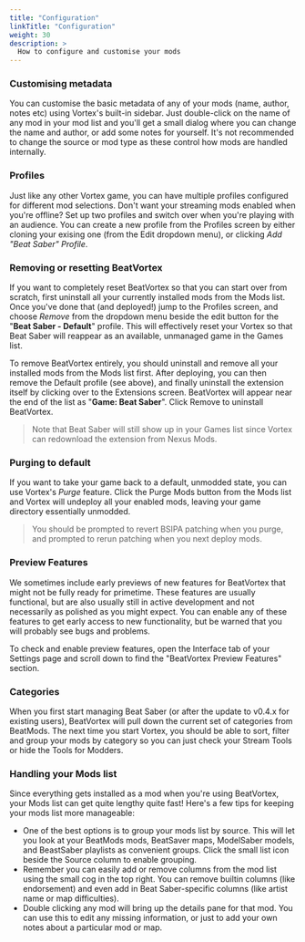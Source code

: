 ```yaml
---
title: "Configuration"
linkTitle: "Configuration"
weight: 30
description: >
  How to configure and customise your mods
---
```


### Customising metadata

You can customise the basic metadata of any of your mods (name, author, notes etc) using Vortex's built-in sidebar. Just double-click on the name of any mod in your mod list and you'll get a small dialog where you can change the name and author, or add some notes for yourself. It's not recommended to change the source or mod type as these control how mods are handled internally.

### Profiles

Just like any other Vortex game, you can have multiple profiles configured for different mod selections. Don't want your streaming mods enabled when you're offline? Set up two profiles and switch over when you're playing with an audience. You can create a new profile from the Profiles screen by either cloning your exising one (from the Edit dropdown menu), or clicking *Add "Beat Saber" Profile*.

### Removing or resetting BeatVortex

If you want to completely reset BeatVortex so that you can start over from scratch, first uninstall all your currently installed mods from the Mods list. Once you've done that (and deployed!) jump to the Profiles screen, and choose *Remove* from the dropdown menu beside the edit button for the "**Beat Saber - Default**" profile. This will effectively reset your Vortex so that Beat Saber will reappear as an available, unmanaged game in the Games list.

To remove BeatVortex entirely, you should uninstall and remove all your installed mods from the Mods list first. After deploying, you can then remove the Default profile (see above), and finally uninstall the extension itself by clicking over to the Extensions screen. BeatVortex will appear near the end of the list as "**Game: Beat Saber**". Click Remove to uninstall BeatVortex.

> Note that Beat Saber will still show up in your Games list since Vortex can redownload the extension from Nexus Mods.

### Purging to default

If you want to take your game back to a default, unmodded state, you can use Vortex's *Purge* feature. Click the Purge Mods button from the Mods list and Vortex will undeploy all your enabled mods, leaving your game directory essentially unmodded. 

> You should be prompted to revert BSIPA patching when you purge, and prompted to rerun patching when you next deploy mods.

### Preview Features

We sometimes include early previews of new features for BeatVortex that might not be fully ready for primetime. These features are usually functional, but are also usually still in active development and not necessarily as polished as you might expect. You can enable any of these features to get early access to new functionality, but be warned that you will probably see bugs and problems.

To check and enable preview features, open the Interface tab of your Settings page and scroll down to find the "BeatVortex Preview Features" section. 

### Categories

When you first start managing Beat Saber (or after the update to v0.4.x for existing users), BeatVortex will pull down the current set of categories from BeatMods. The next time you start Vortex, you should be able to sort, filter and group your mods by category so you can just check your Stream Tools or hide the Tools for Modders.

### Handling your Mods list

Since everything gets installed as a mod when you're using BeatVortex, your Mods list can get quite lengthy quite fast! Here's a few tips for keeping your mods list more manageable:

- One of the best options is to group your mods list by source. This will let you look at your BeatMods mods, BeatSaver maps, ModelSaber models, and BeastSaber playlists as convenient groups. Click the small list icon beside the Source column to enable grouping.
- Remember you can easily add or remove columns from the mod list using the small cog in the top right. You can remove builtin columns (like endorsement) and even add in Beat Saber-specific columns (like artist name or map difficulties).
- Double clicking any mod will bring up the details pane for that mod. You can use this to edit any missing information, or just to add your own notes about a particular mod or map.